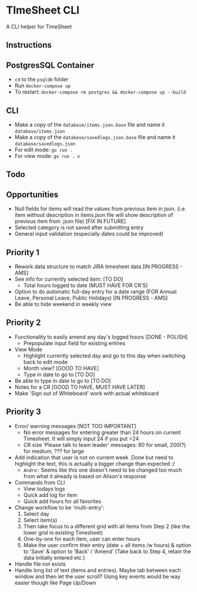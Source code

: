 # TImeSheet CLI
A CLI helper for TimeSheet

## Instructions

## PostgresSQL Container
- `cd` to the `psqldb` folder
- Run `docker-compose up`
- To restart: `docker-compose rm postgres && docker-compose up --build`

## CLI
- Make a copy of the `database/items.json.base` file and name it `database/items.json`
- Make a copy of the `database/savedlogs.json.base` file and name it `database/savedlogs.json`
- For edit mode: `go run .`
- For view mode: `go run . v`

## Todo

## Opportunities
- Null fields for items will read the values from previous item in json. (i.e. item without description in items.json file will show description of previous item from .json file) [FIX IN FUTURE]
- Selected category is not saved after submitting entry
- General input validation (especially dates could be improved)

## Priority 1
- Rework data structure to match JIRA timesheet data [IN PROGRESS - AMS]
- See info for currently selected item: [TO DO]
    - Total hours logged to date (MUST HAVE FOR CR'S)
- Option to do automatic full-day entry for a date range (FOR Annual Leave, Personal Leave, Public Holidays) [IN PROGRESS - AMS]
- Be able to hide weekend in weekly view

## Priority 2
- Functionality to easily amend any day's logged hours [DONE - POLISH]
    - Prepopulate input field for existing entries
- View Mode
    - Highlight currently selected day and go to this day when switching back to edit mode
    - Month view? [GOOD TO HAVE]
    - Type in date to go to [TO DO]
- Be able to type in date to go to [TO DO]
- Notes for a CR [GOOD TO HAVE, MUST HAVE LATER]
- Make 'Sign out of Whiteboard' work with actual whiteboard

## Priority 3
- Error/ warning messages [NOT TOO IMPORTANT]
    - No error messages for entering greater than 24 hours on current Timesheet. It will simply input 24 if you put >24 
    - CR size 'Please talk to team leader' messages: 80 for small, 200(?) for medium, ??? for large
- Add indication that user is not on current week .Done but need to highlight the text, this is actually a bigger change than expected :/
    - `Andre:` Seems like this one doesn't need to be changed too much from what it already is based on Alison's response
- Commands from CLI
    - View todays logs
    - Quick add log for item
    - Quick add hours for all favorites
- Change workflow to be 'multi-entry':
    1. Select day
    2. Select item(s)
    3. Then take focus to a different grid with all items from Step 2 (like the lower grid in existing Timesheet)
    4. One-by-one for each item, user can enter hours
    5. Make the user confirm their entry (date + all items /w hours) & option to 'Save' & option to 'Back' / 'Amend' (Take back to Step 4, retain the data initially entered etc.)
- Handle file not exists
- Handle long list of text (items and entries). Maybe tab between each window and then let the user scroll? Using key events would be way easier though like Page Up/Down